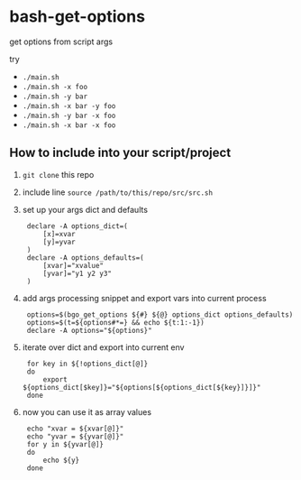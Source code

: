 # bash-get-options #

get options from script args

try

- `./main.sh`
- `./main.sh -x foo`
- `./main.sh -y bar`
- `./main.sh -x bar -y foo`
- `./main.sh -y bar -x foo`
- `./main.sh -x bar -x foo`

## How to include into your script/project ##

1. `git clone` this repo
1. include line `source /path/to/this/repo/src/src.sh`
1. set up your args dict and defaults

        declare -A options_dict=(
            [x]=xvar
            [y]=yvar
        )
        declare -A options_defaults=(
            [xvar]="xvalue"
            [yvar]="y1 y2 y3"
        )
1. add args processing snippet and export vars into current process

        options=$(bgo_get_options ${#} ${@} options_dict options_defaults)
        options=$(t=${options#*=} && echo ${t:1:-1})
        declare -A options="${options}"

1. iterate over dict and export into current env

        for key in ${!options_dict[@]}
        do
            export ${options_dict[$key]}="${options[${options_dict[${key}]}]}"
        done
1. now you can use it as array values

        echo "xvar = ${xvar[@]}"
        echo "yvar = ${yvar[@]}"
        for y in ${yvar[@]}
        do
            echo ${y}
        done
